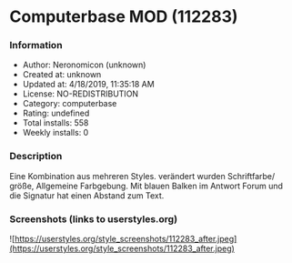 # Computerbase MOD (112283)

### Information
- Author: Neronomicon (unknown)
- Created at: unknown
- Updated at: 4/18/2019, 11:35:18 AM
- License: NO-REDISTRIBUTION
- Category: computerbase
- Rating: undefined
- Total installs: 558
- Weekly installs: 0


### Description
Eine Kombination aus mehreren Styles. verändert wurden Schriftfarbe/ größe, Allgemeine Farbgebung.
Mit blauen Balken im Antwort Forum und die Signatur hat einen Abstand zum Text.


### Screenshots (links to userstyles.org)
![https://userstyles.org/style_screenshots/112283_after.jpeg](https://userstyles.org/style_screenshots/112283_after.jpeg)


